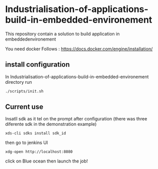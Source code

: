# Industrialisation-of-applications-build-in-embedded-environement

This repository contain a solution to build application in embeddedenvironement

You need docker
Follows : <https://docs.docker.com/engine/installation/>

## install configuration

In Industrialisation-of-applications-build-in-embedded-environement directory run

```bash
./scripts/init.sh 
```
## Current use

Insatll sdk as it tel on the prompt after configuration (there was three diferente sdk in the demonstration example)

```shell
xds-cli sdks install sdk_id
```

then go to jenkins UI

```shell
xdg-open http://localhost:8080
```
click on Blue ocean 
then launch the job!

